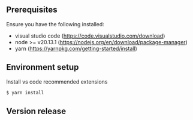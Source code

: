 ## Prerequisites

Ensure you have the following installed:

- visual studio code (https://code.visualstudio.com/download)
- node >= v20.13.1 (https://nodejs.org/en/download/package-manager)
- yarn (https://yarnpkg.com/getting-started/install)

## Environment setup

Install vs code recommended extensions

```sh
$ yarn install
```

## Version release
